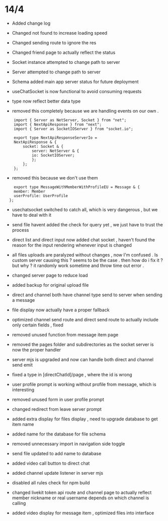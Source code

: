 # 14/4
- Added change log
- Changed not found to increase loading speed
- Changed sending route to ignore the res 
- Changed friend page to actually reflect the status
- Socket instance attempted to change path to server
- Server attempted to change path to server
- Schema added main app server status for future deployment 
- useChatSocket is now functional to avoid consuming requests

- type now reflect better data type
- removed this completely because we are handling events on our own .
```
    import { Server as NetServer, Socket } from "net";
    import { NextApiResponse } from "next";
    import { Server as SocketIOServer } from "socket.io";

    export type NextApiResponseServerIo = 
    NextApiResponse & {
        socket: Socket & {
            server: NetServer & {
            io: SocketIOServer;
            };
        };
    };
```
- removed this because we don't use them
```
    export type MessageWithMemberWithProfileEU = Message & {
    member: Member  
    userProfile: UserProfile
  };

```
- usechatsocket switched to catch all, which is very dangerous , but we have to deal with it
- send file havent added the check for query yet , we just have to trust the process 
- direct list and direct input now added chat socket , haven't found the reason for the input rendering whenever input is changed
- all files uploads are paralyzed without changes , now I'm confused . Is custom server causing this ? seems to be the case . then how do i fix it ? but why ? it randomly work sometime and throw time out error .
- changed server page to reduce load
- added backup for original upload file
- direct and channel both have channel type send to server when sending a message
- file display now actually have a proper fallback
- optimized channel send route and direct send route to actually include only certain fields , fixed 
- removed unused function from message item page
- removed the pages folder and subdirectories as the socket server is now the proper handler
- server mjs is upgraded and now can handle both direct and channel send emit
- fixed a type in [directChatId]/page , where the id is wrong
- user profile prompt is working without profile from message, which is interesting
- removed unused form in user profile prompt
- changed redirect from leave server prompt
- added extra display for files display , need to upgrade database to get item name

- added name for the database for file schema
- removed unnecessary import in navigation side toggle
- send file updated to add name to database
- added video call button to direct chat
- added channel update listener in server mjs
- disabled all rules check for npm build 
- changed livekit token api route and channel page to actually reflect member nickname or real username depends on which channel is calling 

- added video display for message item , optimized files into interface
